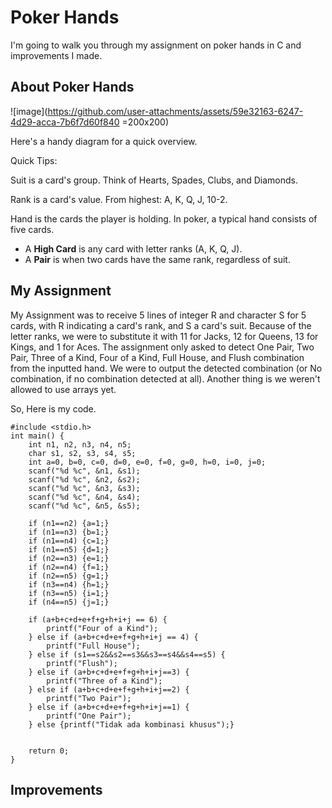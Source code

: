 # Poker Hands

I'm going to walk you through my assignment on poker hands in C and improvements I made.


## About Poker Hands
![image](https://github.com/user-attachments/assets/59e32163-6247-4d29-acca-7b6f7d60f840 =200x200)

Here's a handy diagram for a quick overview.


Quick Tips: 

Suit is a card's group. Think of Hearts, Spades, Clubs, and Diamonds.

Rank is a card's value. From highest: A, K, Q, J, 10-2.

Hand is the cards the player is holding. In poker, a typical hand consists of five cards.


- A **High Card** is any card with letter ranks (A, K, Q, J). 
- A **Pair** is when two cards have the same rank, regardless of suit.


## My Assignment

My Assignment was to receive 5 lines of integer R and character S for 5 cards, with R indicating a card's rank, and S a card's suit. 
Because of the letter ranks, we were to substitute it with 11 for Jacks, 12 for Queens, 13 for Kings, and 1 for Aces.
The assignment only asked to detect One Pair, Two Pair, Three of a Kind, Four of a Kind, Full House, and Flush combination from the inputted hand. 
We were to output the detected combination (or No combination, if no combination detected at all).
Another thing is we weren't allowed to use arrays yet.

So, Here is my code.

```
#include <stdio.h>
int main() {
    int n1, n2, n3, n4, n5;
    char s1, s2, s3, s4, s5;
    int a=0, b=0, c=0, d=0, e=0, f=0, g=0, h=0, i=0, j=0;
    scanf("%d %c", &n1, &s1);
    scanf("%d %c", &n2, &s2);
    scanf("%d %c", &n3, &s3);
    scanf("%d %c", &n4, &s4);
    scanf("%d %c", &n5, &s5);

    if (n1==n2) {a=1;}
    if (n1==n3) {b=1;}
    if (n1==n4) {c=1;}
    if (n1==n5) {d=1;}
    if (n2==n3) {e=1;}
    if (n2==n4) {f=1;}
    if (n2==n5) {g=1;}
    if (n3==n4) {h=1;}
    if (n3==n5) {i=1;}
    if (n4==n5) {j=1;} 
    
    if (a+b+c+d+e+f+g+h+i+j == 6) {
        printf("Four of a Kind"); 
    } else if (a+b+c+d+e+f+g+h+i+j == 4) {
        printf("Full House"); 
    } else if (s1==s2&&s2==s3&&s3==s4&&s4==s5) {
        printf("Flush");
    } else if (a+b+c+d+e+f+g+h+i+j==3) {
        printf("Three of a Kind"); 
    } else if (a+b+c+d+e+f+g+h+i+j==2) {
        printf("Two Pair"); 
    } else if (a+b+c+d+e+f+g+h+i+j==1) {
        printf("One Pair"); 
    } else {printf("Tidak ada kombinasi khusus");}

    
    return 0;
}
```


## Improvements

